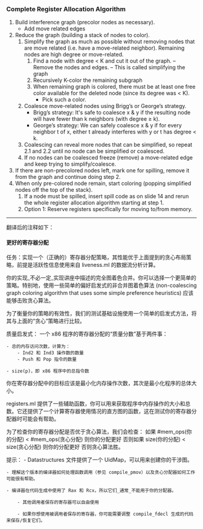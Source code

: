 ### Complete Register Allocation Algorithm
1. Build interference graph (precolor nodes as necessary).
    - Add move related edges
2. Reduce the graph (building a stack of nodes to color).
    1. Simplify the graph as much as possible without removing nodes that are move related (i.e. have a move-related neighbor). Remaining nodes are high degree or move-related.
        1. Find a node with degree < K and cut it out of the graph.
            – Remove the nodes and edges.
            – This is called simplifying the graph
        2. Recursively K-color the remaining subgraph
        3. When remaining graph is colored, there must be at least one free color available for the deleted node (since its degree was < K). 
            - Pick such a color.
    2. Coalesce move-related nodes using Brigg’s or George’s strategy.
        - Brigg’s strategy: It's safe to coalesce x & y if the resulting node will have fewer than k neighbors (with degree ≥ k).
        - George’s strategy: We can safely coalesce x & y if for every neighbor t of x, either t already interferes with y or t has degree < k.
    3. Coalescing can reveal more nodes that can be simplified, so repeat 2.1 and 2.2 until no node can be simplified or coalesced.
    4. If no nodes can be coalesced freeze (remove) a move-related edge and keep trying to simplify/coalesce.
3. If there are non-precolored nodes left, mark one for spilling, remove it from the graph and continue doing step 2.
4. When only pre-colored node remain, start coloring (popping simplified nodes off the top of the stack).
    1. If a node must be spilled, insert spill code as on slide 14 and rerun the whole register allocation algorithm starting at step 1.
    2. Option 1: Reserve registers specifically for moving to/from memory.

--------------------------------------------------

翻译后的注释如下：

#### 更好的寄存器分配 

任务：实现一个（正确的）寄存器分配策略，其性能优于上面提到的贪心布局策略，前提是活跃性信息使用来自 liveness.ml 的数据流分析计算。

你的实现_不必一定_实现讲座中描述的完全图着色合并。你可以选择一个更简单的策略。特别地，使用一些简单的偏好启发式的非合并图着色算法 (non-coalescing graph coloring algorithm that uses some simple preference heuristics) 应该能够击败贪心算法。

为了衡量你的策略的有效性，我们的测试基础设施使用一个简单的启发式方法，将其与上面的“贪心”策略进行比较。

质量启发式：
    一个 x86 程序的寄存器分配的“质量分数”基于两件事：

    - 总的内存访问次数，计算为：
        - Ind2 和 Ind3 操作数的数量
        - Push 和 Pop 指令的数量

    - size(p)，即 x86 程序中的总指令数

你在寄存器分配中的目标应该是最小化内存操作次数，其次是最小化程序的总体大小。

registers.ml 提供了一些辅助函数，你可以用来获取程序中内存操作的大小和总数。它还提供了一个计算寄存器使用情况的直方图的函数，这在测试你的寄存器分配器时可能会有帮助。

为了检查你的寄存器分配是否优于贪心算法，我们会检查：
    如果 #mem_ops(你的分配) < #mem_ops(贪心分配) 则你的分配更好
    否则如果 size(你的分配) < size(贪心分配) 则你的分配更好
    否则贪心算法胜。

提示：
    - Datastructures 文件提供了一个 UidMap，可以用来创建你的干涉图。

    - 理解这个版本的编译器如何处理函数调用（参见 compile_pmov）以及贪心分配器如何工作可能很有帮助。

    - 编译器在代码生成中使用了 Rax 和 Rcx，所以它们_通常_不能用于你的分配器。

        - 其他调用者保存的寄存器可以自由使用

        - 如果你想使用被调用者保存的寄存器，你可能需要调整 compile_fdecl 生成的代码来保存/恢复它们。